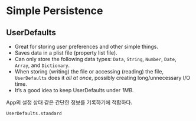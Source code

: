 # Simple Persistence

## UserDefaults

 - Great for storing user preferences and other simple things.
 - Saves data in a plist file (property list file).
 - Can only store the following data types: `Data`, `String`, `Number`, `Date`, `Array`, and `Dictionary`.
 - When storing (writing) the file or accessing (reading) the file, `UserDefaults` does it *all at once*, possibly creating long/unnecessary I/O time.
 - It’s a good idea to keep UserDefaults under *1MB*.


App의 설정 상태 같은 간단한 정보를 기록하기에 적합하다.


`UserDefaults.standard`

